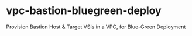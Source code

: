# vpc-bastion-bluegreen-deploy
Provision Bastion Host &amp; Target VSIs in a VPC, for Blue-Green Deployment
